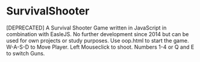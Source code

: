 # SurvivalShooter
[DEPRECATED] A Survival Shooter Game written in JavaScript in combination with EasleJS. No further development since 2014 but can be used for own projects or study purposes. Use oop.html to start the game. 
W-A-S-D to Move Player.
Left Mouseclick to shoot.
Numbers 1-4 or Q and E to switch Guns. 